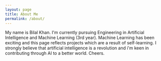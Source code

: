 ```yaml
---
layout: page
title: About Me
permalink: /about/
---
```


My name is Bilal Khan. I'm currently pursuing Engineering in Artificial Intelligence and Machine Learning (3rd year). Machine Learning has been exciting and this page reflects projects which are a result of self-learning. I strongly believe that artificial intelligence is a revolution and i'm keen in contributing through AI to a better world. Cheers.



